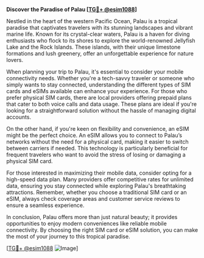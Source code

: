 **Discover the Paradise of Palau [[TG💪+ @esim1088](https://t.me/s/esim1088)]**

Nestled in the heart of the western Pacific Ocean, Palau is a tropical paradise that captivates travelers with its stunning landscapes and vibrant marine life. Known for its crystal-clear waters, Palau is a haven for diving enthusiasts who flock to its shores to explore the world-renowned Jellyfish Lake and the Rock Islands. These islands, with their unique limestone formations and lush greenery, offer an unforgettable experience for nature lovers.

When planning your trip to Palau, it's essential to consider your mobile connectivity needs. Whether you're a tech-savvy traveler or someone who simply wants to stay connected, understanding the different types of SIM cards and eSIMs available can enhance your experience. For those who prefer physical SIM cards, there are local providers offering prepaid plans that cater to both voice calls and data usage. These plans are ideal if you're looking for a straightforward solution without the hassle of managing digital accounts.

On the other hand, if you're keen on flexibility and convenience, an eSIM might be the perfect choice. An eSIM allows you to connect to Palau’s networks without the need for a physical card, making it easier to switch between carriers if needed. This technology is particularly beneficial for frequent travelers who want to avoid the stress of losing or damaging a physical SIM card.

For those interested in maximizing their mobile data, consider opting for a high-speed data plan. Many providers offer competitive rates for unlimited data, ensuring you stay connected while exploring Palau's breathtaking attractions. Remember, whether you choose a traditional SIM card or an eSIM, always check coverage areas and customer service reviews to ensure a seamless experience.

In conclusion, Palau offers more than just natural beauty; it provides opportunities to enjoy modern conveniences like reliable mobile connectivity. By choosing the right SIM card or eSIM solution, you can make the most of your journey to this tropical paradise. 

[[TG💪+ @esim1088](https://t.me/s/esim1088) ![Image](https://i.postimg.cc/Y0z9fWf4/image.png)]